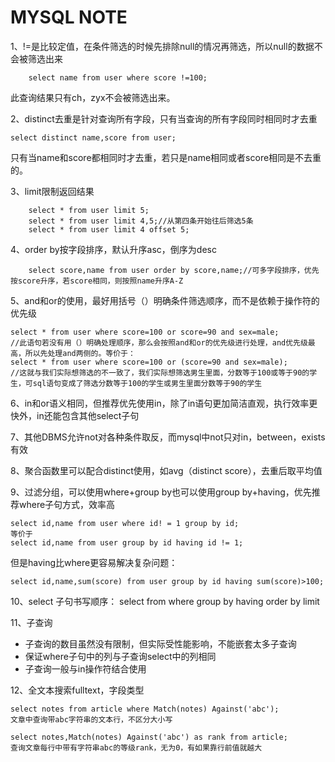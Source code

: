 # MYSQL NOTE
1、!=是比较定值，在条件筛选的时候先排除null的情况再筛选，所以null的数据不会被筛选出来
```mysql [{'name':'zyx','score':NULL},{'name':'ch','score':90},{'name':'sj','score':100}]
	select name from user where score !=100;
```
此查询结果只有ch，zyx不会被筛选出来。

2、distinct去重是针对查询所有字段，只有当查询的所有字段同时相同时才去重
``` 
select distinct name,score from user;
```
只有当name和score都相同时才去重，若只是name相同或者score相同是不去重的。

3、limit限制返回结果

``` 
	select * from user limit 5;
	select * from user limit 4,5;//从第四条开始往后筛选5条
	select * from user limit 4 offset 5;
``` 

4、order by按字段排序，默认升序asc，倒序为desc
```
	select score,name from user order by score,name;//可多字段排序，优先按score升序，若score相同，则按照name升序A-Z
```

5、and和or的使用，最好用括号（）明确条件筛选顺序，而不是依赖于操作符的优先级
```
select * from user where score=100 or score=90 and sex=male;
//此语句若没有用（）明确处理顺序，那么会按照and和or的优先级进行处理，and优先级最高，所以先处理and两侧的。等价于：
select * from user where score=100 or (score=90 and sex=male);
//这就与我们实际想筛选的不一致了，我们实际想筛选男生里面，分数等于100或等于90的学生，可sql语句变成了筛选分数等于100的学生或男生里面分数等于90的学生
```

6、in和or语义相同，但推荐优先使用in，除了in语句更加简洁直观，执行效率更快外，in还能包含其他select子句

7、其他DBMS允许not对各种条件取反，而mysql中not只对in，between，exists有效

8、聚合函数里可以配合distinct使用，如avg（distinct score），去重后取平均值

9、过滤分组，可以使用where+group by也可以使用group by+having，优先推荐where子句方式，效率高
```
select id,name from user where id! = 1 group by id;
等价于
select id,name from user group by id having id != 1;
```
但是having比where更容易解决复杂问题：
```
select id,name,sum(score) from user group by id having sum(score)>100;
```

10、select 子句书写顺序：
select 
from 
where 
group by 
having
order by
limit 

11、子查询
- 子查询的数目虽然没有限制，但实际受性能影响，不能嵌套太多子查询
- 保证where子句中的列与子查询select中的列相同
- 子查询一般与in操作符结合使用

12、全文本搜索fulltext，字段类型
```
select notes from article where Match(notes) Against('abc');
文章中查询带abc字符串的文本行，不区分大小写

select notes,Match(notes) Against('abc') as rank from article;
查询文章每行中带有字符串abc的等级rank，无为0，有如果靠行前值就越大
```

